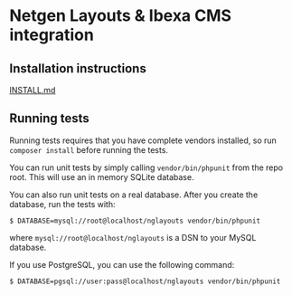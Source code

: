 # Netgen Layouts & Ibexa CMS integration

## Installation instructions

[INSTALL.md](INSTALL.md)

## Running tests

Running tests requires that you have complete vendors installed, so run
`composer install` before running the tests.

You can run unit tests by simply calling `vendor/bin/phpunit` from the repo
root. This will use an in memory SQLite database.

You can also run unit tests on a real database. After you create the database,
run the tests with:

```
$ DATABASE=mysql://root@localhost/nglayouts vendor/bin/phpunit
```

where `mysql://root@localhost/nglayouts` is a DSN to your MySQL database.

If you use PostgreSQL, you can use the following command:

```
$ DATABASE=pgsql://user:pass@localhost/nglayouts vendor/bin/phpunit
```
